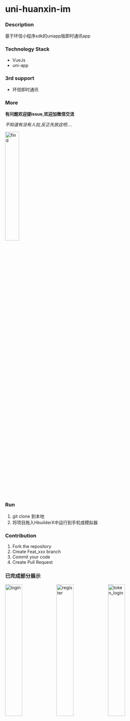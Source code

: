 # uni-huanxin-im

### Description

基于环信小程序sdk的uniapp版即时通讯app

### Technology Stack

* VueJs
* uni-app

### 3rd support

* 环信即时通讯

### More
__有问题欢迎提issue,欢迎加微信交流__

_不知道有没有人加,反正先放这吧...._

<img title="find" src="https://user-images.githubusercontent.com/33248133/64149976-d9067100-ce59-11e9-9b0c-89125d6a513d.jpg" width='30%'>


### Run

1. git clone 到本地
2. 将项目拖入HbuilderX中运行到手机或模拟器


### Contribution

1. Fork the repository
2. Create Feat_xxx branch
3. Commit your code
4. Create Pull Request

### 已完成部分展示
<img title="login" src="https://user-images.githubusercontent.com/33248133/64444919-cca74000-d107-11e9-86ff-edd330ff5398.png" width='33%'><img title="register" src="https://user-images.githubusercontent.com/33248133/64444920-cca74000-d107-11e9-8748-2443c9eef44f.png" width='33%'><img title="token_login" src="https://user-images.githubusercontent.com/33248133/64444921-cca74000-d107-11e9-83b6-25334a3ea709.png" width='33%'>
